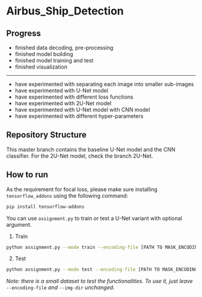 # Airbus_Ship_Detection

## Progress
- finished data decoding, pre-processing 
- finished model building 
- finished model training and test
- finished visualization
-------------------------------------
- have experimented with separating each image into smaller sub-images
- have experimented with U-Net model
- have experimented with different loss functions
- have experimented with 2U-Net model
- have experimented with U-Net model with CNN model
- have experimented with different hyper-parameters

## Repository Structure
This master branch contains the baseline U-Net model and the CNN classifier. For the 2U-Net model, check the branch 2U-Net.

## How to run
As the requirement for focal loss, please make sure installing `tensorflow_addons` using the following command:

```bash
pip install tensorflow-addons
```

You can use `assignment.py` to train or test a U-Net variant with optional argument.

1. Train

```bash
python assignment.py --mode train --encoding-file [PATH TO MASK_ENCODING_FILE] --img-dir [PATH TO IMAGE DIR] --out-dir [PATH TO VISUAL RESULT] --batch-size 4 --num-epochs 1 --learn-rate 1e-4
```

2. Test

```bash
python assignment.py --mode test --encoding-file [PATH TO MASK_ENCODING FILE] --img-dir [PATH TO IMAGE DIR] --out-dir [PATH TO VISUAL RESULT] --batch-size 4
```
*Note: there is a small dataset to test the functionalities. To use it, just leave* `--encoding-file` *and* `--img-dir` *unchanged*.
